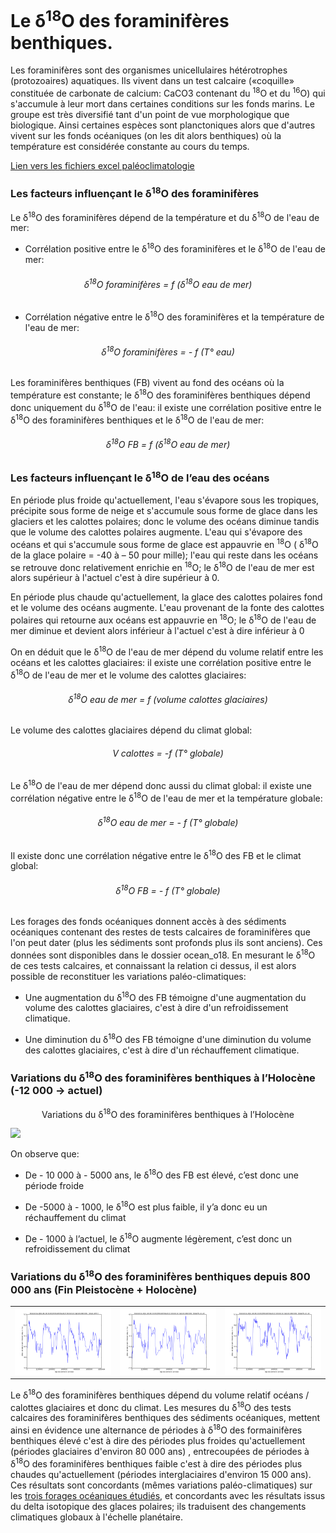 # Le δ<sup>18</sup>O des foraminifères benthiques.

Les foraminifères sont des organismes unicellulaires hétérotrophes (protozoaires) aquatiques. Ils vivent dans un test calcaire («coquille» constituée de carbonate de calcium: CaCO3 contenant du <sup>18</sup>O et du <sup>16</sup>O) qui s'accumule à leur mort dans certaines conditions sur les fonds marins. Le groupe est très diversifié tant d'un point de vue morphologique que biologique. Ainsi certaines espèces sont planctoniques alors que d'autres vivent sur les fonds océaniques (on les dit alors benthiques) où la température est considérée constante au cours du temps.


[Lien vers les fichiers excel paléoclimatologie](https://github.com/YannBouyeron/SVT-TS/tree/master/SPE-Climat/Excel%20Paleoclimatologie)

### Les facteurs influençant le δ<sup>18</sup>O des foraminifères 


Le δ<sup>18</sup>O des foraminifères dépend de la température et du δ<sup>18</sup>O de l'eau de mer: 

- Corrélation positive entre le δ<sup>18</sup>O des foraminifères et le δ<sup>18</sup>O de l'eau de mer:      

<h6 align="center">δ<sup>18</sup>O foraminifères = f (δ<sup>18</sup>O eau de mer)</h6>

- Corrélation négative entre le δ<sup>18</sup>O des foraminifères et la température de l'eau de mer:     

<h6 align="center">δ<sup>18</sup>O foraminifères = - f (T° eau)</h6>



Les foraminifères benthiques (FB) vivent au fond des océans où la température est constante; le δ<sup>18</sup>O des foraminifères benthiques dépend donc uniquement du δ<sup>18</sup>O de l'eau: il existe une corrélation positive entre le δ<sup>18</sup>O des foraminifères benthiques et le δ<sup>18</sup>O de l'eau de mer: 

<h6 align="center">δ<sup>18</sup>O FB = f (δ<sup>18</sup>O eau de mer)</h6>

### Les facteurs influençant le δ<sup>18</sup>O de l’eau des océans

En période plus froide qu'actuellement, l'eau s'évapore sous les tropiques, précipite sous forme de neige et s'accumule sous forme de glace dans les glaciers et les calottes polaires; donc le volume des océans diminue tandis que le volume des calottes polaires augmente. 
L'eau qui s'évapore des océans et qui s'accumule sous forme de glace est appauvrie en <sup>18</sup>O ( δ<sup>18</sup>O de la glace polaire = -40 à – 50 pour mille); l'eau qui reste dans les océans se retrouve donc relativement enrichie en <sup>18</sup>O; le δ<sup>18</sup>O de l'eau de mer est alors supérieur à l'actuel c'est à dire supérieur à 0.

<p></p>

En période plus chaude qu'actuellement, la glace des calottes polaires fond et le volume des océans augmente. 
L'eau provenant de la fonte des calottes polaires qui retourne aux océans est appauvrie en <sup>18</sup>O; le δ<sup>18</sup>O de l'eau de mer diminue et devient alors inférieur à l'actuel c'est à dire inférieur à 0

<p></p>

On en déduit que le δ<sup>18</sup>O de l'eau de mer dépend du volume relatif entre les océans et les calottes glaciaires: il existe une corrélation positive entre le δ<sup>18</sup>O de l'eau de mer et le volume des calottes glaciaires: 

<h6 align="center">δ<sup>18</sup>O eau de mer = f (volume calottes glaciaires)</h6>


Le volume des calottes glaciaires dépend du climat global:

<h6 align="center"> V calottes = -f (T° globale)</h6>

Le δ<sup>18</sup>O de l'eau de mer dépend donc aussi du climat global: il existe une corrélation négative entre le δ<sup>18</sup>O de l'eau de mer et la température globale: 

<h6 align= "center">δ<sup>18</sup>O eau de mer = - f (T° globale)</h6>




Il existe donc une corrélation négative entre le δ<sup>18</sup>O des FB et le climat global:   

<h6 align="center"> δ<sup>18</sup>O FB = - f (T° globale) </h6>


Les forages des fonds océaniques donnent accès à des sédiments océaniques contenant des restes de tests calcaires de foraminifères que l'on peut dater (plus les sédiments sont profonds plus ils sont anciens). Ces données sont disponibles dans le dossier ocean_o18. En mesurant le δ<sup>18</sup>O de ces tests calcaires, et connaissant la relation ci dessus, il est alors possible de reconstituer les variations paléo-climatiques:

- Une augmentation du δ<sup>18</sup>O des FB témoigne d'une augmentation du volume des calottes glaciaires, c'est à dire d'un refroidissement climatique. 

- Une diminution du δ<sup>18</sup>O des FB témoigne d'une diminution du volume des calottes glaciaires, c'est à dire  d'un réchauffement climatique.   




### Variations du δ<sup>18</sup>O des foraminifères benthiques à l’Holocène (-12 000 -> actuel)

<p align=center>Variations du δ<sup>18</sup>O des foraminifères benthiques à l’Holocène</p>

<a href="https://ipfs.io/ipfs/QmTwDD8asZt7UAtdKmQjRB2aneKjACvCB6cFcCd7srAtiL"><img src="https://ipfs.io/ipfs/QmTwDD8asZt7UAtdKmQjRB2aneKjACvCB6cFcCd7srAtiL" width=60%></a>

On observe que:

- De - 10 000 à - 5000 ans, le δ<sup>18</sup>O des FB est élevé, c’est donc une période froide

- De -5000 à - 1000, le δ<sup>18</sup>O est plus faible, il y’a donc eu un réchauffement du climat

- De - 1000 à l’actuel, le δ<sup>18</sup>O augmente légèrement, c’est donc un refroidissement du climat



### Variations du δ<sup>18</sup>O des foraminifères benthiques depuis 800 000 ans (Fin Pleistocène + Holocène)

<table>

<tr>
<td><img src="https://raw.githubusercontent.com/YannBouyeron/SVT-TS/master/SPE-Climat/doc/75D13DDD-D4A1-452F-BE36-0FF4B9A2070C.png" alt=""></td>
   
<td><img src="https://raw.githubusercontent.com/YannBouyeron/SVT-TS/master/SPE-Climat/doc/BF36B891-1BD7-46B0-B487-C4BD165AC9BA.png" alt=""></td> 


<td><img src="https://raw.githubusercontent.com/YannBouyeron/SVT-TS/master/SPE-Climat/doc/F0D26D5F-1C26-4AFE-827C-4E6734A5E6D9.png" alt=""></td> 

</tr>
</table>



Le δ<sup>18</sup>O des foraminifères benthiques dépend du volume relatif océans / calottes glaciaires et donc du climat. Les mesures du δ<sup>18</sup>O des tests calcaires des foraminifères benthiques des sédiments océaniques, mettent ainsi en évidence une alternance de périodes à δ<sup>18</sup>O des formainifères benthiques élevé c'est à dire des périodes plus froides qu'actuellement (périodes glaciaires d'environ 80 000 ans) , entrecoupées de périodes à δ<sup>18</sup>O des foraminifères benthiques faible c'est à dire des périodes plus chaudes qu'actuellement (périodes interglaciaires d'environ 15 000 ans). Ces résultats sont concordants (mêmes variations paléo-climatiques) sur les [trois forages océaniques étudiés](https://ipfs.io/ipfs/QmZW1ZZUYvqWyE57RaqKryaD1kKLVmZYXe7wnyKe7AsxLm), et concordants avec les résultats issus du delta isotopique des glaces polaires; ils traduisent des changements climatiques globaux à l'échelle planétaire.
